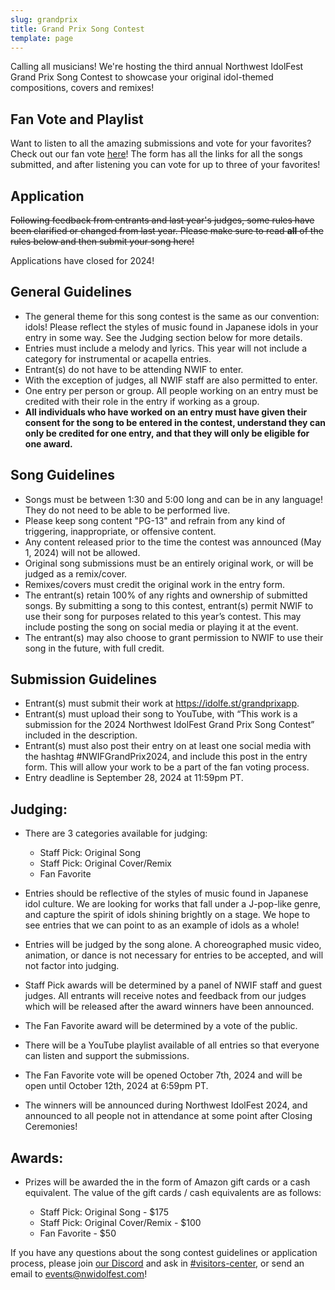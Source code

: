 ```yaml
---
slug: grandprix
title: Grand Prix Song Contest
template: page
---
```

Calling all musicians! We're hosting the third annual Northwest IdolFest Grand Prix Song Contest to showcase your original idol-themed compositions, covers and remixes!

## Fan Vote and Playlist

Want to listen to all the amazing submissions and vote for your favorites? Check out our fan vote [here](https://idolfe.st/grandprixvote)! The form has all the links for all the songs submitted, and after listening you can vote for up to three of your favorites!

## Application

~~F﻿ollowing feedback from entrants and last year's judges, some rules have been clarified or changed from last year. Please make sure to read **all** of the rules below and then submit your song here!~~

Applications have closed for 2024!

## General Guidelines

* The general theme for this song contest is the same as our convention: idols! Please reflect the styles of music found in Japanese idols in your entry in some way. See the Judging section below for more details.
* Entries must include a melody and lyrics. This year will not include a category for instrumental or acapella entries.
* Entrant(s) do not have to be attending NWIF to enter. 
* With the exception of judges, all NWIF staff are also permitted to enter.
* One entry per person or group. All people working on an entry must be credited with their role in the entry if working as a group.
* **All individuals who have worked on an entry must have given their consent for the song to be entered in the contest, understand they can only be credited for one entry, and that they will only be eligible for one award.**

## Song Guidelines

* Songs must be between 1:30 and 5:00 long and can be in any language! They do not need to be able to be performed live.
* Please keep song content "PG-13" and refrain from any kind of triggering, inappropriate, or offensive content.
* Any content released prior to the time the contest was announced (May 1, 2024) will not be allowed.
* Original song submissions must be an entirely original work, or will be judged as a remix/cover.
* Remixes/covers must credit the original work in the entry form.
* The entrant(s) retain 100% of any rights and ownership of submitted songs. By submitting a song to this contest, entrant(s) permit NWIF to use their song for purposes related to this year’s contest. This may include posting the song on social media or playing it at the event.
* The entrant(s) may also choose to grant permission to NWIF to use their song in the future, with full credit.

## Submission Guidelines

* Entrant(s) must submit their work at https://idolfe.st/grandprixapp.
* Entrant(s) must upload their song to YouTube, with “This work is a submission for the 2024 Northwest IdolFest Grand Prix Song Contest” included in the description.
* E﻿ntrant(s) must also post their entry on at least one social media with the hashtag #NWIFGrandPrix2024, and include this post in the entry form. This will allow your work to be a part of the fan voting process.
* Entry deadline is September 28, 2024 at 11:59pm PT.

## Judging:

* There are 3 categories available for judging:

  * Staff Pick: Original Song
  * Staff Pick: Original Cover/Remix
  * Fan Favorite
* Entries should be reflective of the styles of music found in Japanese idol culture. We are looking for works that fall under a J-pop-like genre, and capture the spirit of idols shining brightly on a stage. We hope to see entries that we can point to as an example of idols as a whole!
* Entries will be judged by the song alone. A choreographed music video, animation, or dance is not necessary for entries to be accepted, and will not factor into judging.
* Staff Pick awards will be determined by a panel of NWIF staff and guest judges. All entrants will receive notes and feedback from our judges which will be released after the award winners have been announced.
* The Fan Favorite award will be determined by a vote of the public.
* There will be a YouTube playlist available of all entries so that everyone can listen and support the submissions.
* The Fan Favorite vote will be opened October 7th, 2024 and will be open until October 12th, 2024 at 6:59pm PT. 
* The winners will be announced during Northwest IdolFest 2024, and announced to all people not in attendance at some point after Closing Ceremonies!

## Awards:

* Prizes will be awarded the in the form of Amazon gift cards or a cash equivalent. The value of the gift cards / cash equivalents are as follows:

  * Staff Pick: Original Song - $175
  * Staff Pick: Original Cover/Remix - $100
  * Fan Favorite - $50

If you have any questions about the song contest guidelines or application process, please join [our Discord](https://discord.gg/h5yJbXgTgE)
and ask in [\#visitors-center](https://discordapp.com/channels/857780787599900684/866833137752080414), or send an email to [events@nwidolfest.com](mailto:events@nwidolfest.com)!

